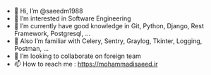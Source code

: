 - 👋 Hi, I’m @saeedm1988
- 👀 I’m interested in Software Engineering
- 🌱 I’m currently have good knowledge in Git, Python, Django, Rest Framework, Postgresql, ...
- 👀 Also I’m familiar with Celery, Sentry, Graylog, Tkinter, Logging, Postman, ...
- 💞️ I’m looking to collaborate on foreign team
- 📫 How to reach me : https://mohammadisaeed.ir
